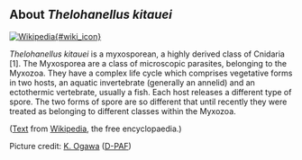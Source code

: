 About *Thelohanellus kitauei*
-----------------------------

[![Wikipedia](/img/wikipedia_logo_v2_en.png){#wiki_icon}](http://en.wikipedia.org/wiki/Myxosporea)

*Thelohanellus kitauei* is a myxosporean, a highly derived class of
Cnidaria \[1\]. The Myxosporea are a class of microscopic parasites,
belonging to the Myxozoa. They have a complex life cycle which comprises
vegetative forms in two hosts, an aquatic invertebrate (generally an
annelid) and an ectothermic vertebrate, usually a fish. Each host
releases a different type of spore. The two forms of spore are so
different that until recently they were treated as belonging to
different classes within the Myxozoa.

([Text](http://en.wikipedia.org/wiki/Myxosporea) from
[Wikipedia](http://en.wikipedia.org/), the free encyclopaedia.)

Picture credit: [K.
Ogawa](http://fishparasite.fs.a.u-tokyo.ac.jp/Thelohanellus-kitauei/T-kitauei-eng.html)
([D-PAF](http://fishparasite.fs.a.u-tokyo.ac.jp/index-eng.html))
